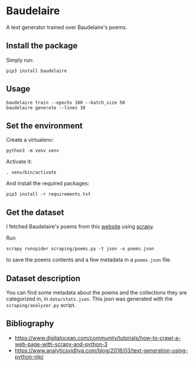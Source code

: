 # Baudelaire

A text generator trained over Baudelaire's poems.

## Install the package

Simply run:
```shell
pip3 install baudelaire
```

## Usage

```shell
baudelaire train --epochs 100 --batch_size 50
baudelaire generate --lines 10
```

## Set the environment

Create a virtualenv:
```shell
python3 -m venv venv
```

Activate it:
```shell
. venv/bin/activate
```

And install the required packages:
```shell
pip3 install -r requirements.txt
```

## Get the dataset

I fetched Baudelaire's poems from this [website](https://www.poesie-francaise.fr/poemes-charles-baudelaire/) using [scrapy](https://scrapy.org/).

Run
```shell
scrapy runspider scraping/poems.py -t json -o poems.json
```

to save the poems contents and a few metadata in a `poems.json` file.

## Dataset description

You can find some metadata about the poems and the collections they are categorized in, in `data/stats.json`.
This json was generated with the `scraping/analyzer.py` script.

## Bibliography

- https://www.digitalocean.com/community/tutorials/how-to-crawl-a-web-page-with-scrapy-and-python-3
- https://www.analyticsvidhya.com/blog/2018/03/text-generation-using-python-nlp/
